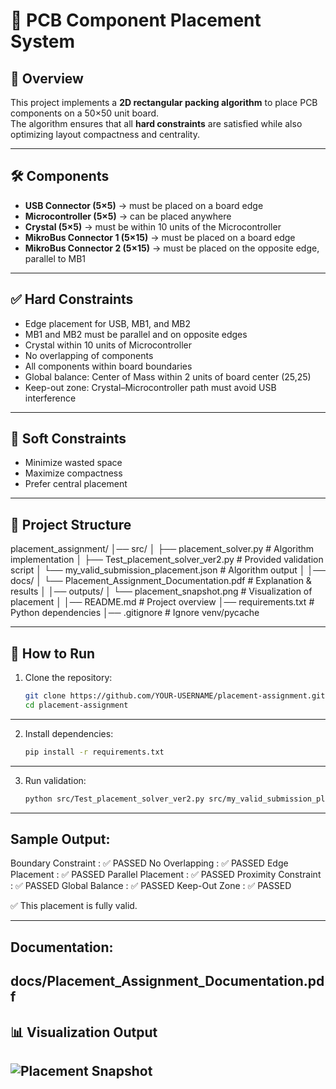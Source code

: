 # 📐 PCB Component Placement System

## 📌 Overview
This project implements a **2D rectangular packing algorithm** to place PCB components on a 50×50 unit board.  
The algorithm ensures that all **hard constraints** are satisfied while also optimizing layout compactness and centrality.

---

## 🛠 Components
- **USB Connector (5×5)** → must be placed on a board edge  
- **Microcontroller (5×5)** → can be placed anywhere  
- **Crystal (5×5)** → must be within 10 units of the Microcontroller  
- **MikroBus Connector 1 (5×15)** → must be placed on a board edge  
- **MikroBus Connector 2 (5×15)** → must be placed on the opposite edge, parallel to MB1  

---

## ✅ Hard Constraints
- Edge placement for USB, MB1, and MB2  
- MB1 and MB2 must be parallel and on opposite edges  
- Crystal within 10 units of Microcontroller  
- No overlapping of components  
- All components within board boundaries  
- Global balance: Center of Mass within 2 units of board center (25,25)  
- Keep-out zone: Crystal–Microcontroller path must avoid USB interference  

---

## 🎯 Soft Constraints
- Minimize wasted space  
- Maximize compactness  
- Prefer central placement  

---

## 📂 Project Structure
placement_assignment/
│── src/
│ ├── placement_solver.py # Algorithm implementation
│ ├── Test_placement_solver_ver2.py # Provided validation script
│ └── my_valid_submission_placement.json # Algorithm output
│
│── docs/
│ └── Placement_Assignment_Documentation.pdf # Explanation & results
│
│── outputs/
│ └── placement_snapshot.png # Visualization of placement
│
│── README.md # Project overview
│── requirements.txt # Python dependencies
│── .gitignore # Ignore venv/pycache

---

## 🚀 How to Run
1. Clone the repository:
   ```bash
   git clone https://github.com/YOUR-USERNAME/placement-assignment.git
   cd placement-assignment
---
2. Install dependencies:
   ```bash
   pip install -r requirements.txt
---
3. Run validation:
   ```bash
   python src/Test_placement_solver_ver2.py src/my_valid_submission_placement.json

---
## Sample Output:

Boundary Constraint   : ✅ PASSED
No Overlapping        : ✅ PASSED
Edge Placement        : ✅ PASSED
Parallel Placement    : ✅ PASSED
Proximity Constraint  : ✅ PASSED
Global Balance        : ✅ PASSED
Keep-Out Zone         : ✅ PASSED

✅ This placement is fully valid.


---
## Documentation:
 docs/Placement_Assignment_Documentation.pdf
---

## 📊 Visualization Output
![Placement Snapshot](outputs/placement_snapshot.png)
---
